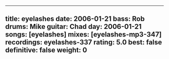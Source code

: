 
---
title: eyelashes
date: 2006-01-21
bass:	Rob
drums:	Mike
guitar:	Chad
day: 2006-01-21
songs: [eyelashes]
mixes: [eyelashes-mp3-347]
recordings: eyelashes-337
rating: 5.0
best: false
definitive: false
weight: 0
---

